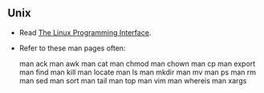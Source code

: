 Unix
----

* Read [The Linux Programming Interface](http://www.amazon.com/The-Linux-Programming-Interface-Handbook/dp/1593272200).
* Refer to these man pages often:

    man ack
    man awk
    man cat
    man chmod
    man chown
    man cp
    man export
    man find
    man kill
    man locate
    man ls
    man mkdir
    man mv
    man ps
    man rm
    man sed
    man sort
    man tail
    man top
    man vim
    man whereis
    man xargs


